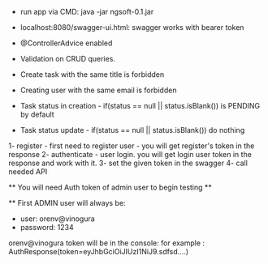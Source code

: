 * run app via CMD: java -jar ngsoft-0.1.jar
* localhost:8080/swagger-ui.html: swagger works with bearer token

* @ControllerAdvice enabled
* Validation on CRUD queries.
* Create task with the same title is forbidden
* Creating user with the same email is forbidden 
* Task status in creation - if(status == null || status.isBlank()) is PENDING by default
* Task status update - if(status == null || status.isBlank()) do nothing



1- register - first need to register user - you will get register's token in the response
2- authenticate - user login. you will get login user token in the response and work with it.
3- set the given token in the swagger
4- call needed API


** You will need Auth token of admin user to begin testing **

** First ADMIN user will always be:
* user: orenv@vinogura
* password: 1234

orenv@vinogura token will be in the console:
for example : AuthResponse(token=eyJhbGciOiJIUzI1NiJ9.sdfsd....)